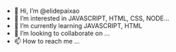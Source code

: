 - 👋 Hi, I’m @elidepaixao
- 👀 I’m interested in JAVASCRIPT, HTML, CSS, NODE...
- 🌱 I’m currently learning JAVASCRIPT, HTML
- 💞️ I’m looking to collaborate on ...
- 📫 How to reach me ...

<!---
elidepaixao/elidepaixao is a ✨ special ✨ repository because its `README.md` (this file) appears on your GitHub profile.
You can click the Preview link to take a look at your changes.
--->
